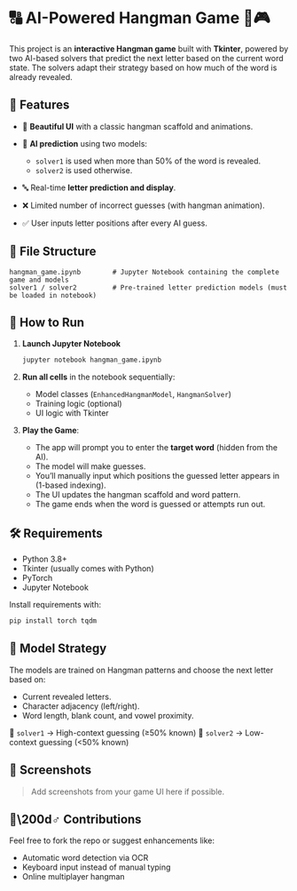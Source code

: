 # 🔠 AI-Powered Hangman Game 🧠🎮

This project is an **interactive Hangman game** built with **Tkinter**, powered by two AI-based solvers that predict the next letter based on the current word state. The solvers adapt their strategy based on how much of the word is already revealed.

## 🧹 Features

* 🎨 **Beautiful UI** with a classic hangman scaffold and animations.
* 🧠 **AI prediction** using two models:

  * `solver1` is used when more than 50% of the word is revealed.
  * `solver2` is used otherwise.
* 🔤 Real-time **letter prediction and display**.
* ❌ Limited number of incorrect guesses (with hangman animation).
* ✅ User inputs letter positions after every AI guess.

## 📁 File Structure

```
hangman_game.ipynb        # Jupyter Notebook containing the complete game and models
solver1 / solver2         # Pre-trained letter prediction models (must be loaded in notebook)
```

## 🚀 How to Run

1. **Launch Jupyter Notebook**

   ```bash
   jupyter notebook hangman_game.ipynb
   ```

2. **Run all cells** in the notebook sequentially:

   * Model classes (`EnhancedHangmanModel`, `HangmanSolver`)
   * Training logic (optional)
   * UI logic with Tkinter

3. **Play the Game**:

   * The app will prompt you to enter the **target word** (hidden from the AI).
   * The model will make guesses.
   * You’ll manually input which positions the guessed letter appears in (1-based indexing).
   * The UI updates the hangman scaffold and word pattern.
   * The game ends when the word is guessed or attempts run out.

## 🛠️ Requirements

* Python 3.8+
* Tkinter (usually comes with Python)
* PyTorch
* Jupyter Notebook

Install requirements with:

```bash
pip install torch tqdm
```

## 🧠 Model Strategy

The models are trained on Hangman patterns and choose the next letter based on:

* Current revealed letters.
* Character adjacency (left/right).
* Word length, blank count, and vowel proximity.

📌 `solver1` → High-context guessing (≥50% known)
📌 `solver2` → Low-context guessing (<50% known)

## 📸 Screenshots

> Add screenshots from your game UI here if possible.

## 🤛\200d♂️ Contributions

Feel free to fork the repo or suggest enhancements like:

* Automatic word detection via OCR
* Keyboard input instead of manual typing
* Online multiplayer hangman
